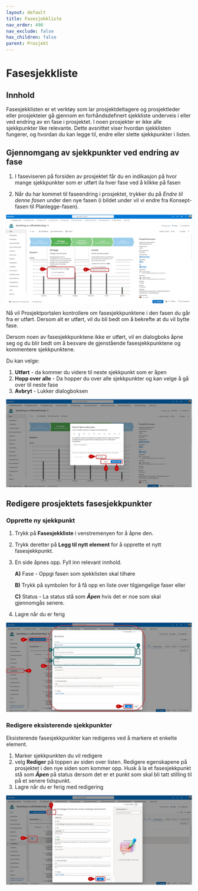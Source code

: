 ```yaml
---
layout: default
title: Fasesjekkliste
nav_order: 490
nav_exclude: false
has_children: false
parent: Prosjekt
---
```


# Fasesjekkliste


## Innhold

Fasesjekklisten er et verktøy som lar prosjektdeltagere og prosjektleder eller prosjekteier gå gjennom en forhåndsdefinert sjekkliste underveis i eller ved endring av en fase i prosjektet. I noen prosjekter er ikke alle sjekkpunkter like relevante. Dette avsnittet viser hvordan sjekklisten fungerer, og hvordan du kan legge til, endre eller slette sjekkpunkter i listen.

## Gjennomgang av sjekkpunkter ved endring av fase

1. I faseviseren på forsiden av prosjektet får du en indikasjon på hvor mange sjekkpunkter som er utført ila hver fase ved å klikke på fasen 

2. Når du har kommet til faseendring i prosjektet, trykker du på *Endre til denne fasen* under den nye fasen (i bildet under vil vi endre fra Konsept-fasen til Planlegge-fasen).

![](./media/49-Fasesjekkliste.png)


Nå vil Prosjektportalen kontrollere om fasesjekkpunktene i den fasen du går fra er utført. Dersom alt er utført, vil du bli bedt om å bekrefte at du vil bytte fase.

Dersom noen av fasesjekkpunktene ikke er utført, vil en dialogboks åpne seg og du blir bedt om å besvare de gjenstående
fasesjekkpunktene og kommentere sjekkpunktene.

Du kan velge: 
1. **Utført** - da kommer du videre til neste sjekkpunkt som er åpen
2. **Hopp over alle** - Da hopper du over alle sjekkpunkter og kan velge å gå over til neste fase 
3. **Avbryt** - Lukker dialogboksen
   
![](./media/49-Fasesjekkliste-Sjekkpunkt.png)

## Redigere prosjektets fasesjekkpunkter

### Opprette ny sjekkpunkt

1. Trykk på **Fasesjekkliste** i venstremenyen for å åpne den.
2. Trykk deretter på **Legg til nytt element** for å opprette et nytt fasesjekkpunkt.
3. En side åpnes opp. Fyll inn relevant innhold.

   **A)** Fase - Oppgi fasen som sjekklisten skal tilhøre
   
   **B)** Trykk på symbolen for å få opp en liste over tilgjengelige faser eller
   
   **C)** Status - La status stå som ***Åpen*** hvis det er noe som skal gjennomgås senere.
   
5. Lagre når du er ferig

![](./media/49-Fasesjekkliste-NySjekkpunkt.png)

### Redigere eksisterende sjekkpunkter
Eksisterende fasesjekkpunkter kan redigeres ved å markere et enkelte element.
1. Marker sjekkpunkten du vil redigere
2. velg **Rediger** på toppen av siden over listen. 
   Redigere egenskapene på prosjektet i den nye siden som kommer opp. Husk å la et fasesjekkpunkt stå som ***Åpen*** på  status dersom det er et punkt som skal bli tatt stilling til på et senere tidspunkt.
3. Lagre når du er ferig med redigering

![](./media/49-Fasesjekkliste-RedigerSjekkpunkt.png)


